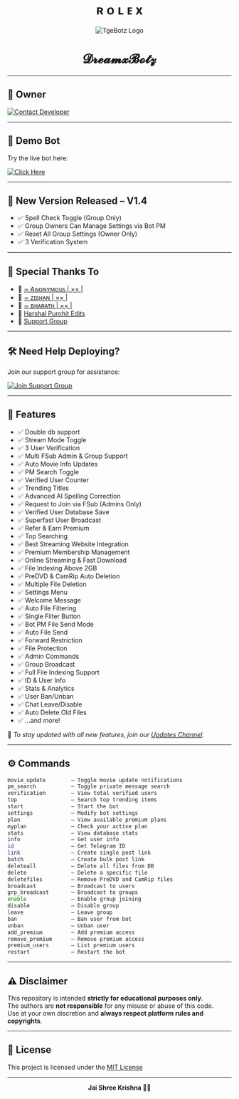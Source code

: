 <h1 align="center"><b> ʀ ᴏ ʟ ᴇ x </b></h1>

<p align="center">
  <img src="https://github.com/tgebotz/Pics/blob/main/tgebotz.jpg" alt="TgeBotz Logo">
</p>

<h1 align="center">𝓓𝓻𝓮𝓪𝓶𝔁𝓑𝓸𝓽𝔃</h1>

---

## 👤 Owner

[![Contact Developer](https://img.shields.io/static/v1?label=Contact+Developer&message=On+Telegram&color=critical)](https://t.me/Deendayal_Support_Group)

---

<!-- > ## ⚠ <u>Under Maintenance</u> ⚠  
> This repository is currently under maintenance. Please **DO NOT deploy** until further notice. -->

## 🚀 Demo Bot


Try the live bot here:

[![Click Here](https://img.shields.io/badge/Demo%20Bot-Click%20Here-blue?style=flat&logo=telegram&labelColor=white)](https://t.me/Princess_V4_bot)

---

## 🔔 New Version Released – V1.4

- ✅ Spell Check Toggle (Group Only)
- ✅ Group Owners Can Manage Settings via Bot PM
- ✅ Reset All Group Settings (Owner Only)
- ✅ 3 Verification System

---

## 🙏 Special Thanks To

- 🌴 [⌯ Ꭺɴᴏɴʏᴍᴏᴜꜱ | ×͜× |](https://t.me/BeingXAnonymous)
- 🌴 [⌯ ᴢɪsʜᴀɴ | ×͜× |](https://t.me/IM_JISSHU)
- 🌴 [⌯ ʙʜᴀʀᴀᴛʜ | ×͜× |](https://t.me/Bharath_boy)
- 🌴 [Harshal Purohit Edits](https://github.com/HarshalPurohitEdits)
- 🌴 [Support Group](https://t.me/Deendayal_Support_Group)

---

## 🛠 Need Help Deploying?

Join our support group for assistance:

[![Join Support Group](https://img.shields.io/badge/Join%20Support%20Group-Click%20Here-blue?style=flat&logo=telegram&labelColor=white)](https://t.me/Deendayal_Support_Group)

---

## 🌟 Features
- ✅ Double db support 
- ✅ Stream Mode Toggle  
- ✅ 3 User Verification  
- ✅ Multi FSub Admin & Group Support  
- ✅ Auto Movie Info Updates  
- ✅ PM Search Toggle  
- ✅ Verified User Counter  
- ✅ Trending Titles  
- ✅ Advanced AI Spelling Correction  
- ✅ Request to Join via FSub (Admins Only)  
- ✅ Verified User Database Save  
- ✅ Superfast User Broadcast  
- ✅ Refer & Earn Premium  
- ✅ Top Searching  
- ✅ Best Streaming Website Integration  
- ✅ Premium Membership Management  
- ✅ Online Streaming & Fast Download  
- ✅ File Indexing Above 2GB  
- ✅ PreDVD & CamRip Auto Deletion  
- ✅ Multiple File Deletion  
- ✅ Settings Menu  
- ✅ Welcome Message  
- ✅ Auto File Filtering    
- ✅ Single Filter Button  
- ✅ Bot PM File Send Mode  
- ✅ Auto File Send  
- ✅ Forward Restriction  
- ✅ File Protection  
- ✅ Admin Commands  
- ✅ Group Broadcast  
- ✅ Full File Indexing Support  
- ✅ ID & User Info  
- ✅ Stats & Analytics  
- ✅ User Ban/Unban  
- ✅ Chat Leave/Disable  
- ✅ Auto Delete Old Files  
- ✅ …and more!

📌 *To stay updated with all new features, join our [Updates Channel](https://t.me/dreamxbotz).*

---

## ⚙️ Commands

```bash
movie_update        – Toggle movie update notifications
pm_search           – Toggle private message search
verification        – View total verified users
top                 – Search top trending items
start               – Start the bot
settings            – Modify bot settings
plan                – View available premium plans
myplan              – Check your active plan
stats               – View database stats
info                – Get user info
id                  – Get Telegram ID
link                – Create single post link
batch               – Create bulk post link
deleteall           – Delete all files from DB
delete              – Delete a specific file
deletefiles         – Remove PreDVD and CamRip files
broadcast           – Broadcast to users
grp_broadcast       – Broadcast to groups
enable              – Enable group joining
disable             – Disable group
leave               – Leave group
ban                 – Ban user from bot
unban               – Unban user
add_premium         – Add premium access
remove_premium      – Remove premium access
premium_users       – List premium users
restart             – Restart the bot
```

---

## ⚠️ Disclaimer

This repository is intended **strictly for educational purposes only**.  
The authors are **not responsible** for any misuse or abuse of this code.  
Use at your own discretion and **always respect platform rules and copyrights**.

---

## 📜 License

This project is licensed under the [MIT License](https://github.com/MrRaazz/DreamxBotz/blob/main/LICENSE)

---

<p align="center"><b>Jai Shree Krishna 🙏😉</b></p>
